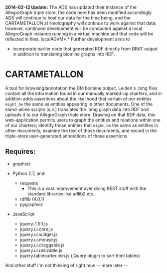 __2014-02-12 Update:__ The ADS has updated their instance of the AllegroGraph triple store, the code here has been modified accordingly. ADS will continue to host our data for the time being, and the CARTAMETALLON at Neolography will continue to work against that data; however, continued development will be conducted against a local AllegroGraph instance running in a virtual machine and that code will be reflected in files: localAGVM\*.* Further development aims to

* incorporate earlier code that generated RDF directly from BRAT output in addition to translating biomine graphs into RDF.

# CARTAMETALLON
A tool for browsing/annotation the DM biomine output. Leiden's .bmg files contain all the information found in our manually marked-up charters, and in addition adds assertions about the likelihood that certain of our entities `might_be` the same as entities appearing in other documents. One of the stand-alone scripts (q.v.) translates the .bmg graph data into RDF and uploads it to our AllegroGraph triple store. Drawing on that RDF data, this web-application permits users to graph the entities and relations within one of our charters; identify those entities that `might_be` the same as entities in other documents; examine the text of those documents; and record in the triple-store user-generated annotations of those assertions

## Requires:

* graphviz

* Python 2.7, and:
    * requests
        * This is a vast improvement over doing REST stuff with the standard libraries like urllib2 etc.
    * rdflib (4.0.1)
    * pygraphviz

* JavaScript
    * jquery-1.9.1.js
    * jquery.ui.core.js
    * jquery.ui.widget.js
    * jquery.ui.mouse.js
    * jquery.ui.draggable.js
    * jquery.ui.resizable.js
    * jquery.tablesorter.min.js (jQuery plugin to sort html tables) 

And other stuff I'm not thinking of right now -- more later --